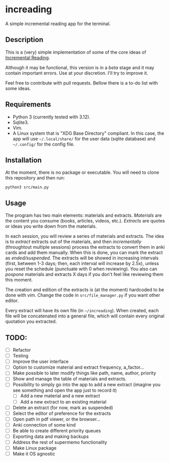 # increading

A simple incremental reading app for the terminal.

## Description

This is a (very) simple implementation of some of the core ideas of
[Incremental Reading](https://supermemo.guru/wiki/Incremental_reading).

Although it may be functional, this version is in a _beta_ stage and
it may contain important errors. Use at your discretion. I'll try to
improve it.

Feel free to contribute with pull requests. Bellow there is a to-do
list with some ideas.

## Requirements

- Python 3 (currently tested with 3.12).
- Sqlite3.
- Vim.
- A Linux system that is "XDG Base Directory" compliant. In this case,
the app will use `~/.local/share/` for the user data (sqlite database)
and `~/.config/` for the config file.

## Installation

At the moment, there is no package or executable. You will need to
clone this repository and then run:

```shell
python3 src/main.py
```

## Usage

The program has two main elements: materials and extracts. _Materials_
are the content you consume (books, articles, videos, etc.).
_Extracts_ are quotes or ideas you write down from the materials.

In each session, you will review a series of materials and extracts.
The idea is to _extract_ extracts out of the materials, and then
_incrementally_ (throughtout multiple sessions) process the extracts
to convert them in anki cards and add them manually. When this is
done, you can mark the extract as _ended/suspended_. The extracts will
be showed in increasing intervals (first, between 1-3 days; then, each
interval will increase by 2.5x), unless you reset the schedule
(punctuate with 0 when reviewing). You also can _pospone_ materials
and extracts X days if you don't feel like reviewing them this moment.

The creation and edition of the extracts is (at the moment) hardcoded
to be done with _vim_. Change the code in `src/file_manager.py` if you
want other editor.

Every extract will have its own file (in `~/increading`). When
created, each file will be concatenated into a general file, which
will contain every original quotation you extracted.

## TODO:

- [ ] Refactor
- [ ] Testing
- [ ] Improve the user interface
- [ ] Option to customize material and extract frequency, a_factor...
- [ ] Make possible to later modify things like path, name, author, priority
- [ ] Show and manage the table of materials and extracts.
- [ ] Possibility to simply go into the app to add a new extract
(imagine you see something and open the app just to record it)
    - [ ] Add a new material and a new extract
    - [ ] Add a new extract to an existing material
- [ ] Delete an extract (for now, mark as suspended)
- [ ] Select the editor of preference for the extracts
- [ ] Open path in pdf viewer, or the browser...
- [ ] Anki connection of some kind
- [ ] Be able to create different priority queues
- [ ] Exporting data and making backups
- [ ] Address the rest of supermemo functionality
- [ ] Make Linux package 
- [ ] Make it OS agnostic
